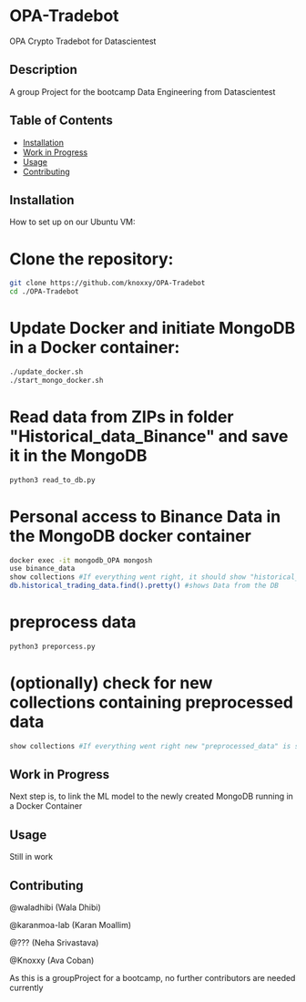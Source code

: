# OPA-Tradebot
OPA Crypto Tradebot for Datascientest
## Description
A group Project for the bootcamp Data Engineering from Datascientest

## Table of Contents
- [Installation](#installation)
- [Work in Progress](#Work-in-Progress)
- [Usage](#usage)
- [Contributing](#contributing)

## Installation
How to set up on our Ubuntu VM:

# Clone the repository:
```bash
git clone https://github.com/knoxxy/OPA-Tradebot
cd ./OPA-Tradebot
```
# Update Docker and initiate MongoDB in a Docker container:
``` bash
./update_docker.sh
./start_mongo_docker.sh
```

# Read data from ZIPs in folder "Historical_data_Binance" and save it in the MongoDB
``` bash
python3 read_to_db.py
```

# Personal access to Binance Data in the MongoDB docker container
``` bash
docker exec -it mongodb_OPA mongosh
use binance_data
show collections #If everything went right, it should show "historical_trading_data"
db.historical_trading_data.find().pretty() #shows Data from the DB
```

# preprocess data 
``` bash
python3 preporcess.py 
```

# (optionally) check for new collections containing preprocessed data
```bash
show collections #If everything went right new "preprocessed_data" is shown as new mongodb collection (accessed via mongo shell)
```


## Work in Progress
Next step is, to link the ML model to the newly created MongoDB running in a Docker Container

## Usage
Still in work

## Contributing
@waladhibi (Wala Dhibi)

@karanmoa-lab (Karan Moallim)

@??? (Neha Srivastava)

@Knoxxy (Ava Coban)

As this is a groupProject for a bootcamp, no further contributors are needed currently

